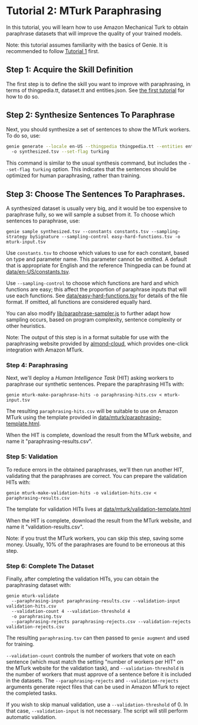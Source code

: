 # Tutorial 2: MTurk Paraphrasing

In this tutorial, you will learn how to use Amazon Mechanical Turk to obtain
paraphrase datasets that will improve the quality of your trained models.



Note: this tutorial assumes familiarity with the basics of Genie. It is
recommended to follow [Tutorial 1](tutorial-basic.md) first.

## Step 1: Acquire the Skill Definition

The first step is to define the skill you want to improve with paraphrasing,
in terms of thingpedia.tt, dataset.tt and entities.json.
See [the first tutorial](tutorial-basic.md) for how to do so.

## Step 2: Synthesize Sentences To Paraphrase

Next, you should synthesize a set of sentences to show the MTurk workers.
To do so, use:

```bash
genie generate --locale en-US --thingpedia thingpedia.tt --entities entities.json --dataset dataset.tt
  -o synthesized.tsv --set-flag turking
```

This command is similar to the usual synthesis command, but includes the
`--set-flag turking` option. This indicates that the sentences should be
optimized for human paraphrasing, rather than training.

## Step 3: Choose The Sentences To Paraphrases.

A synthesized dataset is usually very big, and it would be too expensive
to paraphrase fully, so we will sample a subset from it.
To choose which sentences to paraphrase, use:
```
genie sample synthesized.tsv --constants constants.tsv --sampling-strategy bySignature --sampling-control easy-hard-functions.tsv -o mturk-input.tsv
```

Use `constants.tsv` to choose which values to use for each constant, based on type and parameter name.
This parameter cannot be omitted.
A default that is appropriate for English and the reference Thingpedia can be found at [data/en-US/constants.tsv](data/en-US/constants.tsv).

Use `--sampling-control` to choose which functions are hard and which functions are easy; this affect
the proportion of paraphrase inputs that will use each functions. See [data/easy-hard-functions.tsv](data/easy-hard-functions.tsv) for details of the file format. If omitted, all functions are considered equally hard.

You can also modify [lib/paraphrase-sampler.js](lib/paraphrase-sampler.js) to further adapt how
sampling occurs, based on program complexity, sentence complexity or other heuristics.

Note: The output of this step is in a format
suitable for use with the paraphrasing website provided by [almond-cloud](https://github.com/stanford-oval/almond-cloud),
which provides one-click integration with Amazon MTurk.

### Step 4: Paraphrasing

Next, we'll deploy a _Human Intelligence Task_ (HIT) asking workers to paraphrase
our synthetic sentences.
Prepare the paraphrasing HITs with:
```
genie mturk-make-paraphrase-hits -o paraphrasing-hits.csv < mturk-input.tsv
```
The resulting `paraphrasing-hits.csv` will be suitable to use on Amazon MTurk using the template provided
in [data/mturk/paraphrasing-template.html](data/mturk/paraphrasing-template.html).

When the HIT is complete, download the result from the MTurk website, and name it "paraphrasing-results.csv".

### Step 5: Validation

To reduce errors in the obtained paraphrases, we'll then run another HIT, validating
that the paraphrases are correct. You can prepare the validation HITs with:
```
genie mturk-make-validation-hits -o validation-hits.csv < paraphrasing-results.csv
```

The template for validation HITs lives at [data/mturk/validation-template.html](data/mturk/validation-template.html)

When the HIT is complete, download the result from the MTurk website, and name it "validation-results.csv".

Note: if you trust the MTurk workers, you can skip this step, saving some money.
Usually, 10% of the paraphrases are found to be erroneous at this step.

### Step 6: Complete The Dataset

Finally, after completing the validation HITs, you can obtain the paraphrasing dataset with:
```
genie mturk-validate
  --paraphrasing-input paraphrasing-results.csv --validation-input validation-hits.csv
  --validation-count 4 --validation-threshold 4
  -o paraphrasing.tsv
  --paraphrasing-rejects paraphrasing-rejects.csv --validation-rejects validation-rejects.csv
```
The resulting `paraphrasing.tsv` can then passed to `genie augment` and used
for training.

`--validation-count` controls the number of workers that vote on each sentence
(which must match the setting "number of workers per HIT" on the MTurk website
for the validation task), and `--validation-threshold` is the number of workers
that must approve of a sentence before it is included in the datasets.
The `--paraphrasing-rejects` and `--validation-rejects` arguments generate reject files
that can be used in Amazon MTurk to reject the completed tasks.

If you wish to skip manual validation, use a `--validation-threshold` of 0.
In that case, `--validation-input` is not necessary.
The script will still perform automatic validation.
